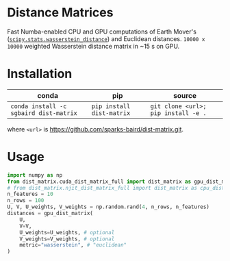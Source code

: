 # Distance Matrices
Fast Numba-enabled CPU and GPU computations of Earth Mover's ([`scipy.stats.wasserstein_distance`](https://docs.scipy.org/doc/scipy/reference/generated/scipy.stats.wasserstein_distance.html)) and Euclidean distances. `10000 x 10000` weighted Wasserstein distance matrix in ~15 s on GPU.

# Installation
| conda | pip | source |
| ---- | --- | --- |
| `conda install -c sgbaird dist-matrix` | `pip install dist-matrix` | `git clone <url>; pip install -e .`

where `<url>` is https://github.com/sparks-baird/dist-matrix.git.

# Usage
```python
import numpy as np
from dist_matrix.cuda_dist_matrix_full import dist_matrix as gpu_dist_matrix
# from dist_matrix.njit_dist_matrix_full import dist_matrix as cpu_dist_matrix
n_features = 10
n_rows = 100
U, V, U_weights, V_weights = np.random.rand(4, n_rows, n_features)
distances = gpu_dist_matrix(
    U,
    V=V,
    U_weights=U_weights, # optional
    V_weights=V_weights, # optional
    metric="wasserstein", # "euclidean"
)
```
